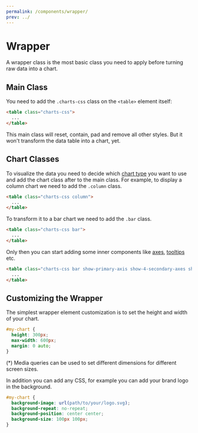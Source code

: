 ```yaml
---
permalink: /components/wrapper/
prev: ../
---
```


# Wrapper

A wrapper class is the most basic class you need to apply before turning raw data into a chart.

## Main Class

You need to add the `.charts-css` class on the `<table>` element itself:

```html
<table class="charts-css">
  ...
</table>
```

This main class will reset, contain, pad and remove all other styles. But it won't transform the data table into a chart, yet.

## Chart Classes

To visualize the data you need to decide which [chart type](/charts/) you want to use and add the chart class after to the main class. For example, to display a column chart we need to add the `.column` class.

```html
<table class="charts-css column">
  ...
</table>
```

To transform it to a bar chart we need to add the `.bar` class.

```html
<table class="charts-css bar">
  ...
</table>
```

Only then you can start adding some inner components like [axes](/charts/axes), [tooltips](/charts/tooltip) etc.

```html
<table class="charts-css bar show-primary-axis show-4-secondary-axes show-data-axes">
  ...
</table>
```

## Customizing the Wrapper

The simplest wrapper element customization is to set the height and width of your chart.

```css
#my-chart {
  height: 300px;
  max-width: 600px;
  margin: 0 auto;
}
```

(*) Media queries can be used to set different dimensions for different screen sizes.

In addition you can add any CSS, for example you can add your brand logo in the background.

```css
#my-chart {
  background-image: url(path/to/your/logo.svg);
  background-repeat: no-repeat;
  background-position: center center;
  background-size: 100px 100px;
}
```
